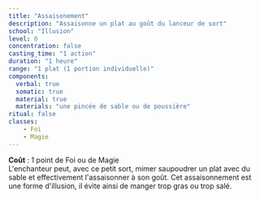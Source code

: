 ```yaml
---
title: "Assaisonement"
description: "Assaisonne un plat au goût du lanceur de sort"
school: "Illusion"
level: 0
concentration: false
casting_time: "1 action"
duration: "1 heure"
range: "1 plat (1 portion individuelle)"
components:
  verbal: true
  somatic: true
  material: true
  materials: "une pincée de sable ou de poussière"
ritual: false
classes:
    - Foi
    - Magie
---
```

**Coût** : 1 point de Foi ou de Magie  
L'enchanteur peut, avec ce petit sort, mimer saupoudrer un plat avec du sable et effectivement l'assaisonner à son goût.
Cet assaisonnement est une forme d'illusion, il évite ainsi de manger trop gras ou trop salé.
